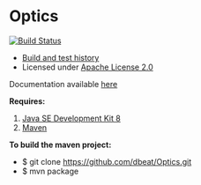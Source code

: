 # Optics
[![Build Status](https://travis-ci.org/dbeat/Optics.svg?branch=master)](https://travis-ci.org/dbeat/Optics/builds)
- [Build and test history](https://travis-ci.org/dbeat/Optics/builds)
- Licensed under [Apache License 2.0](../master/LICENSE)

Documentation available [here](http://dbeat.github.io/Optics)

**Requires:**

1. [Java SE Development Kit 8](http://www.oracle.com/technetwork/java/javase/downloads/jdk8-downloads-2133151.html)
2. [Maven](https://maven.apache.org/download.cgi)

**To build the maven project:**

- $ git clone https://github.com/dbeat/Optics.git
- $ mvn package